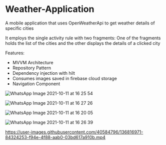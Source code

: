 # Weather-Application
A mobile application that uses OpenWeatherApi to get weather details of specific cities

It employs the single activity rule with two fragments:
One of the fragments holds the list of the cities and the other displays the details of a clicked city

Features:
- MVVM Architecture
- Repository Pattern
- Dependency injection with hilt
- Consumes images saved in firebase cloud storage
- Navigation Component

![WhatsApp Image 2021-10-11 at 16 25 54](https://user-images.githubusercontent.com/40584796/136816533-c3bbd982-5268-46cd-a058-016192b54a2c.jpeg)

![WhatsApp Image 2021-10-11 at 16 27 26](https://user-images.githubusercontent.com/40584796/136816607-1e17111f-1f4e-4d0b-bca9-11cfc015f68a.jpeg)

![WhatsApp Image 2021-10-11 at 16 20 05](https://user-images.githubusercontent.com/40584796/136816672-0fff9b6b-194c-49ce-84e7-dab7dee66d50.jpeg)

![WhatsApp Image 2021-10-11 at 16 26 39](https://user-images.githubusercontent.com/40584796/136816710-8121b999-5aff-47ab-9122-64aba9929950.jpeg)

https://user-images.githubusercontent.com/40584796/136816971-84324253-f94e-4f88-aab0-03bd617a910b.mp4









